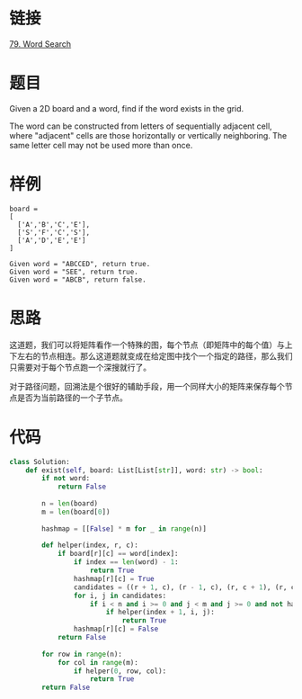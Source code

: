 # 链接
[79. Word Search](https://leetcode.com/problems/word-search/)

# 题目
Given a 2D board and a word, find if the word exists in the grid.

The word can be constructed from letters of sequentially adjacent cell, where "adjacent" cells are those horizontally or vertically neighboring. The same letter cell may not be used more than once.

# 样例
```
board =
[
  ['A','B','C','E'],
  ['S','F','C','S'],
  ['A','D','E','E']
]

Given word = "ABCCED", return true.
Given word = "SEE", return true.
Given word = "ABCB", return false.
```

# 思路
这道题，我们可以将矩阵看作一个特殊的图，每个节点（即矩阵中的每个值）与上下左右的节点相连。那么这道题就变成在给定图中找个一个指定的路径，那么我们只需要对于每个节点跑一个深搜就行了。

对于路径问题，回溯法是个很好的辅助手段，用一个同样大小的矩阵来保存每个节点是否为当前路径的一个子节点。

# 代码
```python
class Solution:
    def exist(self, board: List[List[str]], word: str) -> bool:
        if not word:
            return False
        
        n = len(board)
        m = len(board[0])
        
        hashmap = [[False] * m for _ in range(n)]
        
        def helper(index, r, c):
            if board[r][c] == word[index]:
                if index == len(word) - 1:
                    return True
                hashmap[r][c] = True
                candidates = ((r + 1, c), (r - 1, c), (r, c + 1), (r, c - 1))
                for i, j in candidates:
                    if i < n and i >= 0 and j < m and j >= 0 and not hashmap[i][j]:
                        if helper(index + 1, i, j):
                            return True
                hashmap[r][c] = False
            return False
        
        for row in range(n):
            for col in range(m):
                if helper(0, row, col):
                    return True
        return False
```